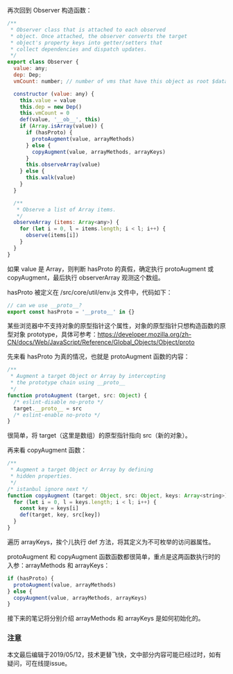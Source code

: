 再次回到 Observer 构造函数：

``` javascript
/**
 * Observer class that is attached to each observed
 * object. Once attached, the observer converts the target
 * object's property keys into getter/setters that
 * collect dependencies and dispatch updates.
 */
export class Observer {
  value: any;
  dep: Dep;
  vmCount: number; // number of vms that have this object as root $data

  constructor (value: any) {
    this.value = value
    this.dep = new Dep()
    this.vmCount = 0
    def(value, '__ob__', this)
    if (Array.isArray(value)) {
      if (hasProto) {
        protoAugment(value, arrayMethods)
      } else {
        copyAugment(value, arrayMethods, arrayKeys)
      }
      this.observeArray(value)
    } else {
      this.walk(value)
    }
  }

  /**
   * Observe a list of Array items.
   */
  observeArray (items: Array<any>) {
    for (let i = 0, l = items.length; i < l; i++) {
      observe(items[i])
    }
  }
}
```

如果 value 是 Array，则判断 hasProto 的真假，确定执行 protoAugment 或 copyAugment，最后执行 observerArray 观测这个数组。

hasProto 被定义在 /src/core/util/env.js 文件中，代码如下：

``` javascript
// can we use __proto__?
export const hasProto = '__proto__' in {}
```

某些浏览器中不支持对象的原型指针这个属性，对象的原型指针只想构造函数的原型对象 prototype，具体可参考：https://developer.mozilla.org/zh-CN/docs/Web/JavaScript/Reference/Global_Objects/Object/proto

先来看 hasProto 为真的情况，也就是 protoAugment 函数的内容：

``` javascript
/**
 * Augment a target Object or Array by intercepting
 * the prototype chain using __proto__
 */
function protoAugment (target, src: Object) {
  /* eslint-disable no-proto */
  target.__proto__ = src
  /* eslint-enable no-proto */
}
```

很简单，将 target（这里是数组）的原型指针指向 src（新的对象）。

再来看 copyAugment 函数：

``` javascript
/**
 * Augment a target Object or Array by defining
 * hidden properties.
 */
/* istanbul ignore next */
function copyAugment (target: Object, src: Object, keys: Array<string>) {
  for (let i = 0, l = keys.length; i < l; i++) {
    const key = keys[i]
    def(target, key, src[key])
  }
}
```

遍历 arrayKeys，挨个儿执行 def 方法，将其定义为不可枚举的访问器属性。

protoAugment 和 copyAugment 函数函数都很简单，重点是这两函数执行时的入参：arrayMethods 和 arrayKeys：

``` javascript
if (hasProto) {
  protoAugment(value, arrayMethods)
} else {
  copyAugment(value, arrayMethods, arrayKeys)
}
```

接下来的笔记将分别介绍 arrayMethods 和 arrayKeys 是如何初始化的。

### 注意
本文最后编辑于2019/05/12，技术更替飞快，文中部分内容可能已经过时，如有疑问，可在线提issue。